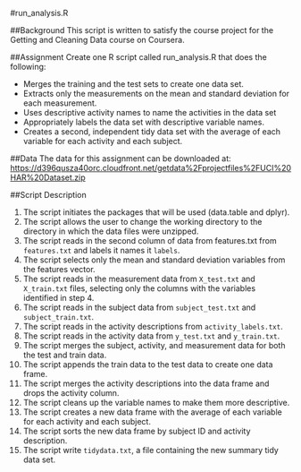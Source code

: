 #run_analysis.R

##Background
This script is written to satisfy the course project for the Getting and Cleaning Data course on Coursera.

##Assignment
Create one R script called run_analysis.R that does the following:
* Merges the training and the test sets to create one data set.
* Extracts only the measurements on the mean and standard deviation for each measurement.
* Uses descriptive activity names to name the activities in the data set
* Appropriately labels the data set with descriptive variable names.
* Creates a second, independent tidy data set with the average of each variable for each activity and each subject.

##Data
The data for this assignment can be downloaded at:
https://d396qusza40orc.cloudfront.net/getdata%2Fprojectfiles%2FUCI%20HAR%20Dataset.zip

##Script Description
1. The script initiates the packages that will be used (data.table and dplyr).
2. The script allows the user to change the working directory to the directory in which the data files were unzipped.
3. The script reads in the second column of data from features.txt from `features.txt` and labels it names it `labels`.
4. The script selects only the mean and standard deviation variables from the features vector.
5. The script reads in the measurement data from `X_test.txt` and `X_train.txt` files, selecting only the columns with the variables identified in step 4.
6. The script reads in the subject data from `subject_test.txt` and `subject_train.txt`.
7. The script reads in the activity descriptions from `activity_labels.txt`.
8. The script reads in the activity data from `y_test.txt` and `y_train.txt`.
9. The script merges the subject, activity, and measurement data for both the test and train data.
10. The script appends the train data to the test data to create one data frame.
11. The script merges the activity descriptions into the data frame and drops the activity column.
12. The script cleans up the variable names to make them more descriptive.
13. The script creates a new data frame with the average of each variable for each activity and each subject.
14. The script sorts the new data frame by subject ID and activity description.
15. The script write `tidydata.txt`, a file containing the new summary tidy data set.